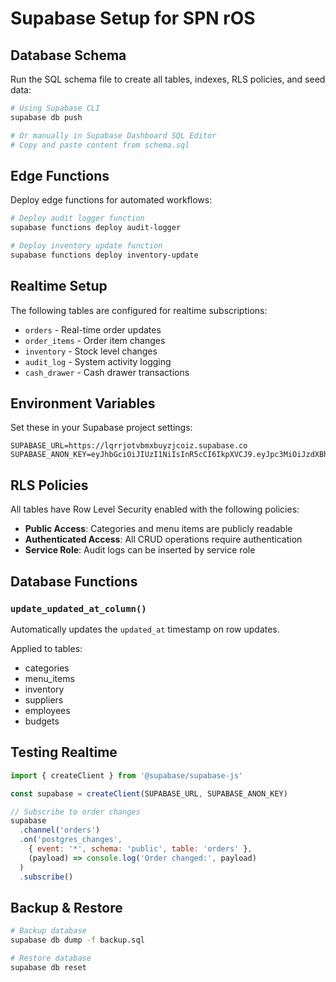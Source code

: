 # Supabase Setup for SPN rOS

## Database Schema

Run the SQL schema file to create all tables, indexes, RLS policies, and seed data:

```bash
# Using Supabase CLI
supabase db push

# Or manually in Supabase Dashboard SQL Editor
# Copy and paste content from schema.sql
```

## Edge Functions

Deploy edge functions for automated workflows:

```bash
# Deploy audit logger function
supabase functions deploy audit-logger

# Deploy inventory update function
supabase functions deploy inventory-update
```

## Realtime Setup

The following tables are configured for realtime subscriptions:
- `orders` - Real-time order updates
- `order_items` - Order item changes
- `inventory` - Stock level changes
- `audit_log` - System activity logging
- `cash_drawer` - Cash drawer transactions

## Environment Variables

Set these in your Supabase project settings:

```
SUPABASE_URL=https://lqrrjotvbmxbuyzjcoiz.supabase.co
SUPABASE_ANON_KEY=eyJhbGciOiJIUzI1NiIsInR5cCI6IkpXVCJ9.eyJpc3MiOiJzdXBhYmFzZSIsInJlZiI6ImxxcnJqb3R2Ym14YnV5empjb2l6Iiwicm9sZSI6ImFub24iLCJpYXQiOjE3NjExNTYwMDYsImV4cCI6MjA3NjczMjAwNn0.Q0kZeluRqlGQIZTjfsyV2hVV5huZ7JskcPQcgwbmvYs
```

## RLS Policies

All tables have Row Level Security enabled with the following policies:

- **Public Access**: Categories and menu items are publicly readable
- **Authenticated Access**: All CRUD operations require authentication
- **Service Role**: Audit logs can be inserted by service role

## Database Functions

### `update_updated_at_column()`
Automatically updates the `updated_at` timestamp on row updates.

Applied to tables:
- categories
- menu_items
- inventory
- suppliers
- employees
- budgets

## Testing Realtime

```javascript
import { createClient } from '@supabase/supabase-js'

const supabase = createClient(SUPABASE_URL, SUPABASE_ANON_KEY)

// Subscribe to order changes
supabase
  .channel('orders')
  .on('postgres_changes', 
    { event: '*', schema: 'public', table: 'orders' },
    (payload) => console.log('Order changed:', payload)
  )
  .subscribe()
```

## Backup & Restore

```bash
# Backup database
supabase db dump -f backup.sql

# Restore database
supabase db reset
```

